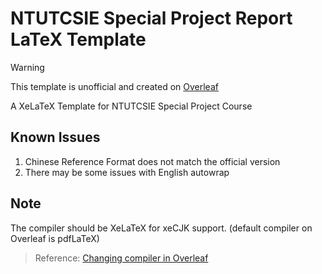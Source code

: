 # NTUTCSIE Special Project Report LaTeX Template

> [!WARNING]  
> This template is unofficial and created on [Overleaf](https://www.overleaf.com/)

A XeLaTeX Template for NTUTCSIE Special Project Course

## Known Issues

1. Chinese Reference Format does not match the official version
2. There may be some issues with English autowrap

## Note
The compiler should be XeLaTeX for xeCJK support. (default compiler on Overleaf is pdfLaTeX)
> Reference: [Changing compiler in Overleaf](https://www.overleaf.com/learn/how-to/Changing_compiler)
